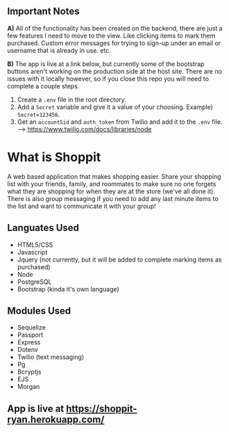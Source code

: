 ## Important Notes
**A)** All of the functionality has been created on the backend, there are just a few features I need to move to the view.  Like clicking items to mark them purchased.  Custom error messages for trying to sign-up under an email or username that is already in use. etc.

**B)** The app is live at a link below, but currently some of the bootstrap buttons aren't working on the production side at the host site.  There are no issues with it locally however, so if you close this repo you will need to complete a couple steps. 
1. Create a `.env` file in the root directory. 
2. Add a `Secret` variable and give it a value of your choosing.  Example) `Secret=123456`.
3. Get an `accountSid` and `auth_token` from Twilio and add it to the `.env` file.  --> https://www.twilio.com/docs/libraries/node

# What is Shoppit
A web based application that makes shopping easier.  Share your shopping list with your friends, family, and roommates to make sure no one forgets what they are shopping for when they are at the store (we've all done it).  There is also group messaging if you need to add any last minute items to the list and want to communicate it with your group!

## Languates Used
* HTML5/CSS
* Javascript
* Jquery (not currently, but it will be added to complete marking items as purchased)
* Node
* PostgreSQL
* Bootstrap (kinda it's own language)

## Modules Used
* Sequelize 
* Passport
* Express
* Dotenv
* Twilio (text messaging)
* Pg
* Bcryptjs
* EJS
* Morgan

## App is live at https://shoppit-ryan.herokuapp.com/